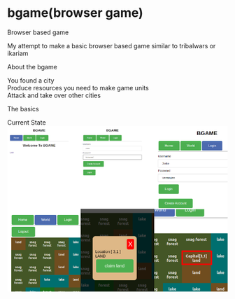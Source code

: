 # bgame(browser game)

Browser based game  

My attempt to make a basic browser based game similar to tribalwars or ikariam  

About the bgame  

You found a city  
Produce resources you need to make game units  
Attack and take over other cities 

The basics  
  
Current State
![current state screenshots](bgame.png "current state screenshots") 


